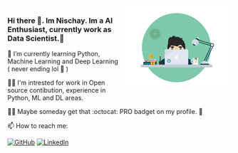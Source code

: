 <img align='right' src='https://github.com/Ranger105/Ranger105/blob/master/70804f7e25b11f29db904f2fa7b4cd9d.gif' width='250"'>

### Hi there 👋. Im Nischay. Im a AI Enthusiast, currently work as Data Scientist.:raised_hands: 
🌱 I’m currently learning Python, Machine Learning and Deep Learning ( never ending lol :rofl: )

:man_technologist: I'm intrested for work in Open source contibution, experience in Python, ML and DL areas.

:superhero_man: Maybe someday get that :octocat: PRO  badget on my profile. :love_you_gesture:

📫 How to reach me: <p align="Left">
	<a href="https://github.com/terrytangyuan"><img src="https://img.shields.io/github/followers/Ranger105.svg?label=GitHub&style=social" alt="GitHub"></a>
	<a href="https://www.linkedin.com/in/nischaygirishgowda"><img src="https://img.shields.io/badge/LinkedIn--_.svg?style=social&logo=linkedin" alt="LinkedIn"></a>

